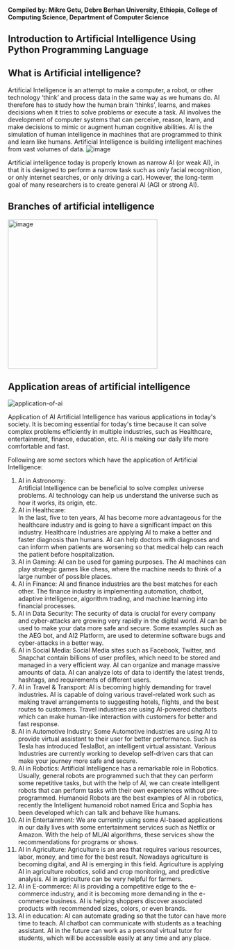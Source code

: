#### Compiled by: Mikre Getu, Debre Berhan University, Ethiopia, College of Computing Science, Department of Computer Science

## Introduction to Artificial Intelligence Using Python Programming Language

## What is Artificial intelligence?
Artificial Intelligence is an attempt to make a computer, a robot, or other technology ‘think’ and process data in the same way as we humans do.
AI therefore has to study how the human brain ‘thinks’, learns, and makes decisions when it tries to solve problems or execute a task.
AI involves the development of computer systems that can perceive, reason, learn, and make decisions to mimic or augment human cognitive abilities.
AI is the simulation of human intelligence in machines that are programmed to think and learn like humans.
Artificial Intelligence is building intelligent machines from vast volumes of data.
![image](https://github.com/Mikre-DBU/Introduction-to-AI-Python-Code/assets/164008211/feef1253-ccd4-419e-ba29-7c6fefc78cb2)

Artificial intelligence today is properly known as narrow AI (or weak AI), in that it is designed to perform a narrow task such as only facial recognition, or only internet searches, or only driving a car). However, the long-term goal of many researchers is to create general AI (AGI or strong AI).

## Branches of artificial intelligence

<img width="344" alt="image" src="https://github.com/Mikre-DBU/Introduction-to-AI-Python-Code/assets/164008211/40ead9cb-89ea-4e41-ac21-58cf940145fb"> 

## Application areas of artificial intelligence

![application-of-ai](https://github.com/Mikre-DBU/Introduction-to-AI-Python-Code/assets/164008211/423deb01-65b2-40fb-ac28-0edfdb3b59f6)


Application of AI
Artificial Intelligence has various applications in today's society. It is becoming essential for today's time because it can solve complex problems efficiently in multiple industries, such as Healthcare, entertainment, finance, education, etc. AI is making our daily life more comfortable and fast.

Following are some sectors which have the application of Artificial Intelligence:

1. AI in Astronomy: <br>
Artificial Intelligence can be beneficial to solve complex universe problems. AI technology can help us understand the universe such as how it works, its origin, etc.
2. AI in Healthcare: <br>
In the last, five to ten years, AI has become more advantageous for the healthcare industry and is going to have a significant impact on this industry.
Healthcare Industries are applying AI to make a better and faster diagnosis than humans. AI can help doctors with diagnoses and can inform when patients are worsening so that medical help can reach the patient before hospitalization.
3. AI in Gaming:
AI can be used for gaming purposes. The AI machines can play strategic games like chess, where the machine needs to think of a large number of possible places.
4. AI in Finance:
AI and finance industries are the best matches for each other. The finance industry is implementing automation, chatbot, adaptive intelligence, algorithm trading, and machine learning into financial processes.
5. AI in Data Security:
The security of data is crucial for every company and cyber-attacks are growing very rapidly in the digital world. AI can be used to make your data more safe and secure. Some examples such as the AEG bot, and AI2 Platform, are used to determine software bugs and cyber-attacks in a better way.
6. AI in Social Media:
Social Media sites such as Facebook, Twitter, and Snapchat contain billions of user profiles, which need to be stored and managed in a very efficient way. AI can organize and manage massive amounts of data. AI can analyze lots of data to identify the latest trends, hashtags, and requirements of different users.
7. AI in Travel & Transport:
AI is becoming highly demanding for travel industries. AI is capable of doing various travel-related work such as making travel arrangements to suggesting hotels, flights, and the best routes to customers. Travel industries are using AI-powered chatbots which can make human-like interaction with customers for better and fast response.
8. AI in Automotive Industry:
Some Automotive industries are using AI to provide virtual assistant to their user for better performance. Such as Tesla has introduced TeslaBot, an intelligent virtual assistant.
Various Industries are currently working to develop self-driven cars that can make your journey more safe and secure.
9. AI in Robotics:
Artificial Intelligence has a remarkable role in Robotics. Usually, general robots are programmed such that they can perform some repetitive tasks, but with the help of AI, we can create intelligent robots that can perform tasks with their own experiences without pre-programmed.
Humanoid Robots are the best examples of AI in robotics, recently the Intelligent humanoid robot named Erica and Sophia has been developed which can talk and behave like humans.
10. AI in Entertainment:
We are currently using some AI-based applications in our daily lives with some entertainment services such as Netflix or Amazon. With the help of ML/AI algorithms, these services show the recommendations for programs or shows.
11. AI in Agriculture:
Agriculture is an area that requires various resources, labor, money, and time for the best result. Nowadays agriculture is becoming digital, and AI is emerging in this field. Agriculture is applying AI in agriculture robotics, solid and crop monitoring, and predictive analysis. AI in agriculture can be very helpful for farmers.
12. AI in E-commerce:
AI is providing a competitive edge to the e-commerce industry, and it is becoming more demanding in the e-commerce business. AI is helping shoppers discover associated products with recommended sizes, colors, or even brands.
13. AI in education:
AI can automate grading so that the tutor can have more time to teach. AI chatbot can communicate with students as a teaching assistant.
AI in the future can work as a personal virtual tutor for students, which will be accessible easily at any time and any place.
